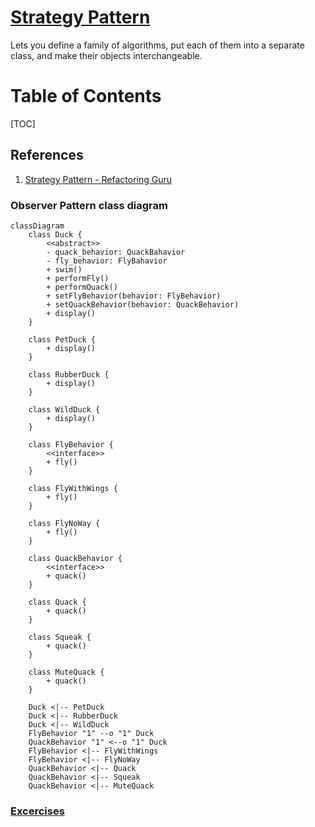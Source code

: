 # [Strategy Pattern](https://refactoring.guru/design-patterns/strategy) <!-- omit in toc -->
Lets you define a family of algorithms, put each of them into a separate class, and make their objects interchangeable.

# Table of Contents <!-- omit in toc -->
[TOC]


## References
1. [Strategy Pattern - Refactoring Guru](https://refactoring.guru/design-patterns/strategy)

### Observer Pattern class diagram

```mermaid
classDiagram
    class Duck {
        <<abstract>>
        - quack_behavior: QuackBahavior
        - fly_behavior: FlyBahavior
        + swim()
        + performFly()
        + performQuack()
        + setFlyBehavior(behavior: FlyBehavior)
        + setQuackBehavior(behavior: QuackBehavior)
        + display()
    }

    class PetDuck {
        + display()
    }

    class RubberDuck {
        + display()
    }

    class WildDuck {
        + display()
    }

    class FlyBehavior {
        <<interface>>
        + fly()
    }

    class FlyWithWings {
        + fly()
    }

    class FlyNoWay {
        + fly()
    }

    class QuackBehavior {
        <<interface>>
        + quack()
    }

    class Quack {
        + quack()
    }

    class Squeak {
        + quack()
    }

    class MuteQuack {
        + quack()
    }

    Duck <|-- PetDuck
    Duck <|-- RubberDuck
    Duck <|-- WildDuck
    FlyBehavior "1" --o "1" Duck
    QuackBehavior "1" <--o "1" Duck
    FlyBehavior <|-- FlyWithWings
    FlyBehavior <|-- FlyNoWay
    QuackBehavior <|-- Quack
    QuackBehavior <|-- Squeak
    QuackBehavior <|-- MuteQuack
```

### [Excercises](./ducks.md)
